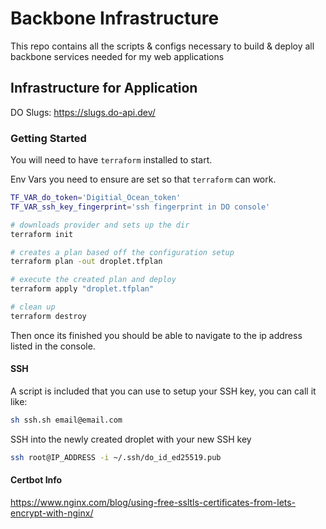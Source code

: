 # Backbone Infrastructure

This repo contains all the scripts & configs necessary to build & deploy all backbone services needed for my web applications

## Infrastructure for Application

DO Slugs: https://slugs.do-api.dev/

### Getting Started

You will need to have `terraform` installed to start.

Env Vars you need to ensure are set so that `terraform` can work.

```bash
TF_VAR_do_token='Digitial_Ocean_token'
TF_VAR_ssh_key_fingerprint='ssh fingerprint in DO console'
```

```bash
# downloads provider and sets up the dir
terraform init

# creates a plan based off the configuration setup
terraform plan -out droplet.tfplan

# execute the created plan and deploy
terraform apply "droplet.tfplan"

# clean up
terraform destroy
```

Then once its finished you should be able to navigate to the ip address listed in the console.

#### SSH

A script is included that you can use to setup your SSH key, you can call it like:

```bash
sh ssh.sh email@email.com
```

SSH into the newly created droplet with your new SSH key

```bash
ssh root@IP_ADDRESS -i ~/.ssh/do_id_ed25519.pub
```

#### Certbot Info

https://www.nginx.com/blog/using-free-ssltls-certificates-from-lets-encrypt-with-nginx/
